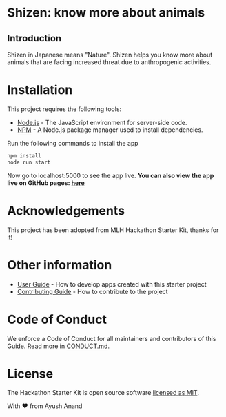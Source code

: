 # Shizen: know more about animals
## Introduction
Shizen in Japanese means "Nature". Shizen helps you know more about animals that are facing increased
threat due to anthropogenic activities. 

# Installation
This project requires the following tools:

- [Node.js](https://nodejs.org/en/) - The JavaScript environment for server-side code.
- [NPM](https://www.npmjs.com/) - A Node.js package manager used to install dependencies.

Run the following commands to install the app
```sh
npm install
node run start
```
Now go to localhost:5000 to see the app live.
**You can also view the app live on GitHub pages: [here](https://ayushanand18.github.io/hacky-new-year-2k23/)**

# Acknowledgements
This project has been adopted from MLH Hackathon Starter Kit, thanks for it!

# Other information
- [User Guide](./docs/USER_GUIDE.md) - How to develop apps created with this starter project
- [Contributing Guide](./docs/CONTRIBUTING.md) - How to contribute to the project

# Code of Conduct
We enforce a Code of Conduct for all maintainers and contributors of this Guide. Read more in [CONDUCT.md][mlh-conduct].

# License
The Hackathon Starter Kit is open source software [licensed as MIT][mlh-license].

[mlh-conduct]: https://github.com/MLH/mlh-hackathon-nodejs-starter/blob/master/docs/CONDUCT.md
[mlh-license]: https://github.com/MLH/mlh-hackathon-nodejs-starter/blob/master/LICENSE.md

With ❤️ from Ayush Anand